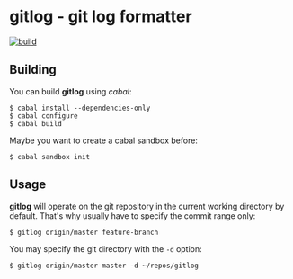 # gitlog - git log formatter

[![build](https://api.travis-ci.org/kongo2002/gitlog.svg)][travis]


## Building

You can build **gitlog** using *cabal*:

    $ cabal install --dependencies-only
    $ cabal configure
    $ cabal build

Maybe you want to create a cabal sandbox before:

    $ cabal sandbox init


## Usage

**gitlog** will operate on the git repository in the current working directory
by default. That's why usually have to specify the commit range only:

    $ gitlog origin/master feature-branch

You may specify the git directory with the `-d` option:

    $ gitlog origin/master master -d ~/repos/gitlog


[travis]: https://travis-ci.org/kongo2002/gitlog/
